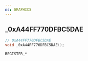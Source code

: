 ```yaml
---
ns: GRAPHICS
---
```

## _0xA44FF770DFBC5DAE

```c
// 0xA44FF770DFBC5DAE
void _0xA44FF770DFBC5DAE();
```

```
REGISTER_*
```

